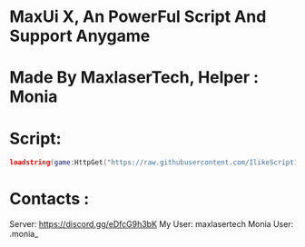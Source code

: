 # MaxUi X, An PowerFul Script And Support Anygame

# Made By MaxlaserTech, Helper : Monia

# Script:
```lua
loadstring(game:HttpGet("https://raw.githubusercontent.com/IlikeScript1234/MaxUIX/main/MainScript.lua", true))()
```

# Contacts : 
Server: https://discord.gg/eDfcG9h3bK
My User: maxlasertech
Monia User: .monia_
